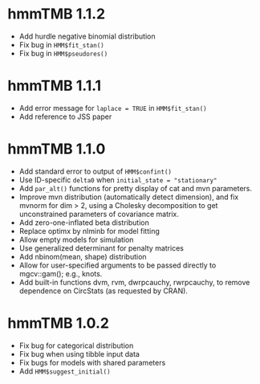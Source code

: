 
# hmmTMB 1.1.2

- Add hurdle negative binomial distribution
- Fix bug in `HMM$fit_stan()`
- Fix bug in `HMM$pseudores()`

# hmmTMB 1.1.1

- Add error message for `laplace = TRUE` in `HMM$fit_stan()`
- Add reference to JSS paper

# hmmTMB 1.1.0

- Add standard error to output of `HMM$confint()`
- Use ID-specific `delta0` when `initial_state = "stationary"`
- Add `par_alt()` functions for pretty display of cat and mvn parameters.
- Improve mvn distribution (automatically detect dimension), and fix mvnorm for dim > 2, using a Cholesky decomposition to get unconstrained parameters of covariance matrix.
- Add zero-one-inflated beta distribution
- Replace optimx by nlminb for model fitting
- Allow empty models for simulation
- Use generalized determinant for penalty matrices 
- Add nbinom(mean, shape) distribution
- Allow for user-specified arguments to be passed directly to mgcv::gam(); e.g., knots.
- Add built-in functions dvm, rvm, dwrpcauchy, rwrpcauchy, to remove dependence on CircStats (as requested by CRAN).

# hmmTMB 1.0.2

- Fix bug for categorical distribution
- Fix bug when using tibble input data
- Fix bugs for models with shared parameters
- Add `HMM$suggest_initial()`
